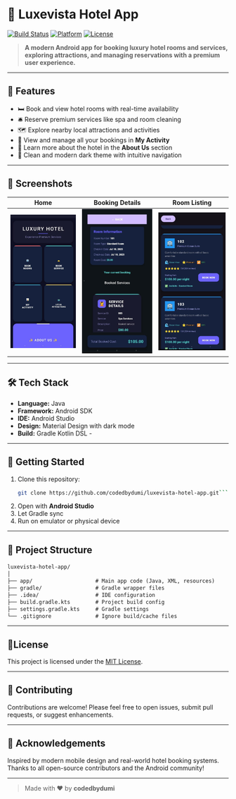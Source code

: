 # 🌟 Luxevista Hotel App

[![Build Status](https://img.shields.io/badge/build-passing-brightgreen)](https://github.com/codedbydumi/luxevista-hotel-app)
[![Platform](https://img.shields.io/badge/platform-android-blue)](https://developer.android.com/)
[![License](https://img.shields.io/badge/license-MIT-lightgrey)](LICENSE)

> **A modern Android app for booking luxury hotel rooms and services, exploring attractions, and managing reservations with a premium user experience.**

---

## 📱 Features

- 🛏️ Book and view hotel rooms with real-time availability
- 🛎️ Reserve premium services like spa and room cleaning
- 🗺️ Explore nearby local attractions and activities
- 🧾 View and manage all your bookings in **My Activity**
- 📖 Learn more about the hotel in the **About Us** section
- 🌙 Clean and modern dark theme with intuitive navigation

---

## 📸 Screenshots

| Home | Booking Details | Room Listing |
|------|------------------|--------------|
| ![](screenshots/homee.jpg) | ![](screenshots/booking.jpg) | ![](screenshots/rooms.jpg) |

---

## 🛠️ Tech Stack

- **Language:** Java  
- **Framework:** Android SDK  
- **IDE:** Android Studio  
- **Design:** Material Design with dark mode  
- **Build:** Gradle Kotlin DSL - 

---

## 🚀 Getting Started

1. Clone this repository:
   ```bash
   git clone https://github.com/codedbydumi/luxevista-hotel-app.git````

2. Open with **Android Studio**
3. Let Gradle sync
4. Run on emulator or physical device

---

## 📂 Project Structure

```
luxevista-hotel-app/
│
├── app/                    # Main app code (Java, XML, resources)
├── gradle/                 # Gradle wrapper files
├── .idea/                  # IDE configuration
├── build.gradle.kts        # Project build config
├── settings.gradle.kts     # Gradle settings
└── .gitignore              # Ignore build/cache files
  ```

---

## 🧾License

This project is licensed under the [MIT License](LICENSE).

---

## 🤝 Contributing

Contributions are welcome!
Please feel free to open issues, submit pull requests, or suggest enhancements.

---

## 🙌 Acknowledgements

Inspired by modern mobile design and real-world hotel booking systems.
Thanks to all open-source contributors and the Android community!

---

> Made with ❤️ by **codedbydumi**

